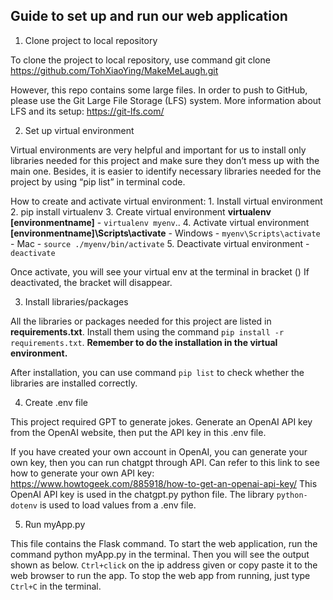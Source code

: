 ## Guide to set up and run our web application

1. Clone project to local repository

To clone the project to local repository, use command 
git clone https://github.com/TohXiaoYing/MakeMeLaugh.git

However, this repo contains some large files. In order to push to GitHub, please use the Git Large File Storage (LFS) system. More information about LFS and its setup: https://git-lfs.com/


2. Set up virtual environment

Virtual environments are very helpful and important for us to install only libraries needed for this project and make sure they don’t mess up with the main one. Besides, it is easier to identify necessary libraries needed for the project by using “pip list” in terminal code.

How to create and activate virtual environment:
    1. Install virtual environment
    2. pip install virtualenv
    3. Create virtual environment **virtualenv [environmentname]** - `virtualenv myenv`..
    4. Activate virtual environment **[environmentname]\Scripts\activate**
        - Windows - `myenv\Scripts\activate`
        - Mac - `source ./myenv/bin/activate`
    5. Deactivate virtual environment - `deactivate`

Once activate, you will see your virtual env at the terminal in bracket ()
If deactivated, the bracket will disappear.


3. Install libraries/packages

All the libraries or packages needed for this project are listed in **requirements.txt**. Install them using the command `pip install -r requirements.txt`. **Remember to do the installation in the virtual environment.**

After installation, you can use command `pip list` to check whether the libraries are installed correctly. 


4. Create .env file

This project required GPT to generate jokes. Generate an OpenAI API key from the OpenAI website, then put the API key in this .env file. 

If you have created your own account in OpenAI, you can generate your own key, then you can run chatgpt through API. Can refer to this link to see how to generate your own API key: https://www.howtogeek.com/885918/how-to-get-an-openai-api-key/
This OpenAI API key is used in the chatgpt.py python file. The library `python-dotenv` is used to load values from a .env file. 


5. Run myApp.py

This file contains the Flask command. To start the web application, run the command python myApp.py in the terminal. Then you will see the output shown as below. `Ctrl+click` on the ip address given or copy paste it to the web browser to run the app. To stop the web app from running, just type `Ctrl+C` in the terminal. 


